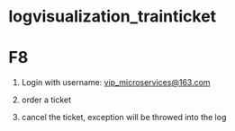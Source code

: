 # logvisualization_trainticket
# F8

1. Login with username: vip_microservices@163.com

2. order a ticket

3. cancel the ticket, exception will be throwed into the log


